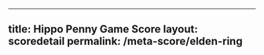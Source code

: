 ---
        
title: Hippo Penny Game Score
layout: scoredetail
permalink: /meta-score/elden-ring
---